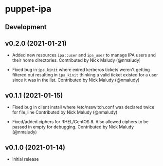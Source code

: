 # puppet-ipa

## Development

## v0.2.0 (2021-01-21)
* Added new resources `ipa::user` and `ipa_user` to manage IPA users and their home directories.
  Contributed by Nick Maludy (@nmaludy)
  
* Fixed bug in `ipa_kinit` where exired kerberos tickets weren't getting filtered out
  resulting in `ipa_kinit` thinking a valid ticket existed for a user since it was in
  the list.
  Contributed by Nick Maludy (@nmaludy)

## v0.1.1 (2021-01-15)
* Fixed bug in client install where /etc/nsswitch.conf was declared twice for file_line
  Contributed by Nick Maludy (@nmaludy)

* Fixed/added ciphers for RHEL/CentOS 8. Also allowed ciphers to be passed in empty for debugging.
  Contributed by Nick Maludy (@nmaludy)

## v0.1.0 (2021-01-14)
* Initial release
